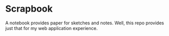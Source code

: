 # Scrapbook
A notebook provides paper for sketches and notes. Well, this repo provides just that for my web application experience.
